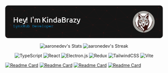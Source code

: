 <div align="center">

![Header](./resources/HeaderImage.png)
</div>

<div>
  <p align="center">
    <img src="https://github-readme-stats.vercel.app/api?username=KindaBrazy&hide=prs,contribs&show=discussions_started&show_icons=true&theme=midnight-purple&hide_border=true&title_color=AA00FF" alt="aaronedev's Stats" height="165">
    <img src="https://github-readme-stats.vercel.app/api/top-langs/?username=KindaBrazy&theme=midnight-purple&layout=compact&hide_border=true&title_color=AA00FF" alt="aaronedev's Streak" height="165">
  </p>
</div>



<div align="center">

![TypeScript](https://img.shields.io/badge/typescript-%23007ACC.svg?style=for-the-badge&logo=typescript&logoColor=white)
![React](https://img.shields.io/badge/react-%2320232a.svg?style=for-the-badge&logo=react&logoColor=%2361DAFB)
![Electron.js](https://img.shields.io/badge/Electron-191970?style=for-the-badge&logo=Electron&logoColor=white)
![Redux](https://img.shields.io/badge/redux-%23593d88.svg?style=for-the-badge&logo=redux&logoColor=white)
![TailwindCSS](https://img.shields.io/badge/tailwindcss-%2338B2AC.svg?style=for-the-badge&logo=tailwind-css&logoColor=white)
![Vite](https://img.shields.io/badge/vite-%23646CFF.svg?style=for-the-badge&logo=vite&logoColor=white)

</div>

[![Readme Card](https://github-readme-stats.vercel.app/api/pin/?username=KindaBrazy&repo=LynxHub&theme=github_dark&hide_border=true&title_color=0050EF&bg_color=212121 )](https://github.com/KindaBrazy/LynxHub)
[![Readme Card](https://github-readme-stats.vercel.app/api/pin/?username=KindaBrazy&repo=LynxHub-Module-Offline-Container&theme=github_dark&hide_border=true&title_color=0050EF&bg_color=212121 )](https://github.com/KindaBrazy/LynxHub-Module-Offline-Container)
[![Readme Card](https://github-readme-stats.vercel.app/api/pin/?username=KindaBrazy&repo=LynxHub-Modules&theme=github_dark&hide_border=true&title_color=0050EF&bg_color=212121 )](https://github.com/KindaBrazy/LynxHub-Modules)
[![Readme Card](https://github-readme-stats.vercel.app/api/pin/?username=KindaBrazy&repo=LynxHub-Module-Guide&theme=github_dark&hide_border=true&title_color=0050EF&bg_color=212121 )](https://github.com/KindaBrazy/LynxHub-Module-Guide)                         

